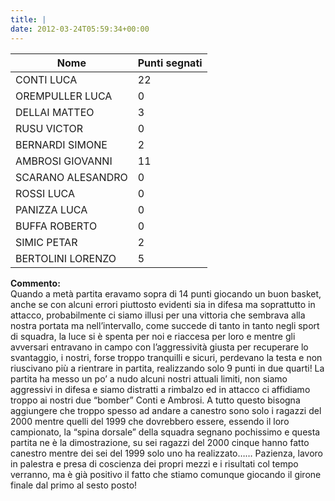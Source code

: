 ```yaml
---
title: |
date: 2012-03-24T05:59:34+00:00
---
```

| **Nome** | **Punti segnati** |
| -------- | ----------------- |
| CONTI LUCA | 22 |
| OREMPULLER LUCA | 0 |
| DELLAI MATTEO | 3 |
| RUSU VICTOR | 0 |
| BERNARDI SIMONE | 2 |
| AMBROSI GIOVANNI | 11 |
| SCARANO ALESANDRO | 0 |
| ROSSI LUCA | 0 |
| PANIZZA LUCA | 0 |
| BUFFA ROBERTO | 0 |
| SIMIC PETAR | 2 |
| BERTOLINI LORENZO | 5 |

**Commento:**  
Quando a metà partita eravamo sopra di 14 punti giocando un buon basket, anche se con alcuni errori piuttosto evidenti sia in difesa ma soprattutto in attacco, probabilmente ci siamo illusi per una vittoria che sembrava alla nostra portata ma nell’intervallo, come succede di tanto in tanto negli sport di squadra, la luce si è spenta per noi e riaccesa per loro e mentre gli avversari entravano in campo con l’aggressività giusta per recuperare lo svantaggio, i nostri, forse troppo tranquilli e sicuri, perdevano la testa e non riuscivano più a rientrare in partita, realizzando solo 9 punti in due quarti! La partita ha messo un po’ a nudo alcuni nostri attuali limiti, non siamo aggressivi in difesa e siamo distratti a rimbalzo ed in attacco ci affidiamo troppo ai nostri due “bomber” Conti e Ambrosi. A tutto questo bisogna aggiungere che troppo spesso ad andare a canestro sono solo i ragazzi del 2000 mentre quelli del 1999 che dovrebbero essere, essendo il loro campionato, la “spina dorsale” della squadra segnano pochissimo e questa partita ne è la dimostrazione, su sei ragazzi del 2000 cinque hanno fatto canestro mentre dei sei del 1999 solo uno ha realizzato…… Pazienza, lavoro in palestra e presa di coscienza dei propri mezzi e i risultati col tempo verranno, ma è già positivo il fatto che stiamo comunque giocando il girone finale dal primo al sesto posto!